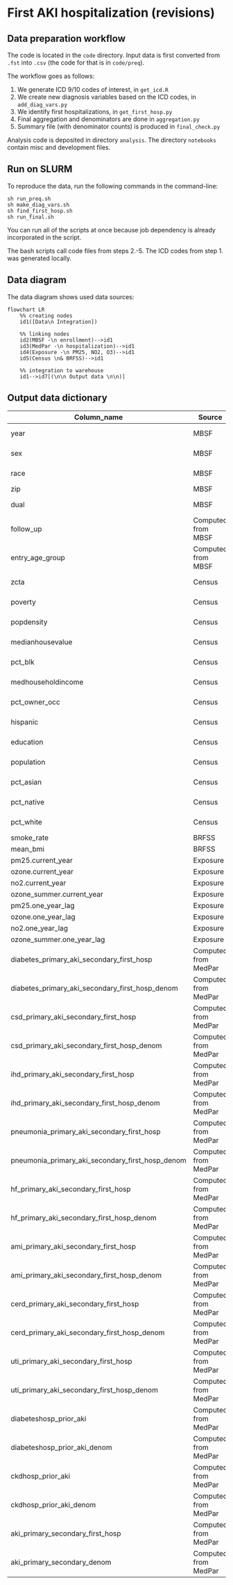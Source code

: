 # First AKI hospitalization (revisions)

## Data preparation workflow 

The code is located in the `code` directory. Input data is first converted from `.fst` into `.csv` (the code for that is in `code/preq`).

The workflow goes as follows:

1. We generate ICD 9/10 codes of interest, in `get_icd.R`
2. We create new diagnosis variables based on the ICD codes, in `add_diag_vars.py`
3. We identify first hospitalizations, in `get_first_hosp.py`
4. Final aggregation and denominators are done in `aggregation.py`
5. Summary file (with denominator counts) is produced in `final_check.py`

Analysis code is deposited in directory `analysis`. The directory `notebooks` contain misc and development files.

## Run on SLURM

To reproduce the data, run the following commands in the command-line:

```
sh run_preq.sh
sh make_diag_vars.sh
sh find_first_hosp.sh
sh run_final.sh
```

You can run all of the scripts at once because job dependency is already incorporated in the script.

The bash scripts call code files from steps 2.-5. The ICD codes from step 1. was generated locally.

## Data diagram

The data diagram shows used data sources:

```mermaid
flowchart LR
    %% creating nodes
    id1([Data\n Integration])
    
    %% linking nodes
    id2(MBSF -\n enrollment)-->id1
    id3(MedPar -\n hospitalization)-->id1
    id4(Exposure -\n PM25, NO2, O3)-->id1
    id5(Census \n& BRFSS)-->id1
    
    %% integration to warehouse
    id1-->id7[(\n\n Output data \n\n)]
```

## Output data dictionary 


| Column_name        | Source               | Description                                                           |
|--------------------|----------------------|-----------------------------------------------------------------------|
| year               | MBSF                 | Year of enrollment.                                                   |
| sex                | MBSF                 | Beneficiary sex.                                                      |
| race               | MBSF                 | Beneficiary race.                                                     |
| zip                | MBSF                 | ZIP code                                                              |
| dual               | MBSF                 | Should be only 1.                                                     |
| follow_up          | Computed from MBSF   | Follow-up year.                                                       |
| entry_age_group    | Computed from MBSF   | Entry age group.                                                      |
| zcta               | Census               | Annual value.                                                         |
| poverty            | Census               | Annual value.                                                         |
| popdensity         | Census               | Annual value.                                                         |
| medianhousevalue   | Census               | Annual value.                                                         |
| pct_blk            | Census               | Annual value.                                                         |
| medhouseholdincome | Census               | Annual value.                                                         |
| pct_owner_occ      | Census               | Annual value.                                                         |
| hispanic           | Census               | Annual value.                                                         |
| education          | Census               | Annual value.                                                         |
| population         | Census               | Annual value.                                                         |
| pct_asian          | Census               | Annual value.                                                         |
| pct_native         | Census               | Annual value.                                                         |
| pct_white          | Census               | Annual value.                                                         |
| smoke_rate         | BRFSS                |                                                                       |
| mean_bmi           | BRFSS                |                                                                       |
| pm25.current_year  | Exposure             | |
| ozone.current_year | Exposure             | |
| no2.current_year   | Exposure             | |
| ozone_summer.current_year | Exposure      | |
| pm25.one_year_lag  | Exposure             | |
| ozone.one_year_lag | Exposure             | |
| no2.one_year_lag   | Exposure             | |
| ozone_summer.one_year_lag | Exposure      | |
| diabetes_primary_aki_secondary_first_hosp | Computed from MedPar | |
| diabetes_primary_aki_secondary_first_hosp_denom | Computed from MedPar | |
| csd_primary_aki_secondary_first_hosp | Computed from MedPar | |
| csd_primary_aki_secondary_first_hosp_denom | Computed from MedPar | |
| ihd_primary_aki_secondary_first_hosp | Computed from MedPar | |
| ihd_primary_aki_secondary_first_hosp_denom | Computed from MedPar | |
| pneumonia_primary_aki_secondary_first_hosp | Computed from MedPar | |
| pneumonia_primary_aki_secondary_first_hosp_denom | Computed from MedPar | |
| hf_primary_aki_secondary_first_hosp | Computed from MedPar | |
| hf_primary_aki_secondary_first_hosp_denom | Computed from MedPar | |
| ami_primary_aki_secondary_first_hosp | Computed from MedPar | |
| ami_primary_aki_secondary_first_hosp_denom | Computed from MedPar | |
| cerd_primary_aki_secondary_first_hosp | Computed from MedPar | |
| cerd_primary_aki_secondary_first_hosp_denom | Computed from MedPar | |
| uti_primary_aki_secondary_first_hosp | Computed from MedPar | |
| uti_primary_aki_secondary_first_hosp_denom | Computed from MedPar | |
| diabeteshosp_prior_aki | Computed from MedPar | |
| diabeteshosp_prior_aki_denom | Computed from MedPar | |
| ckdhosp_prior_aki | Computed from MedPar | |
| ckdhosp_prior_aki_denom | Computed from MedPar | |
| aki_primary_secondary_first_hosp | Computed from MedPar | |
| aki_primary_secondary_denom | Computed from MedPar | |


